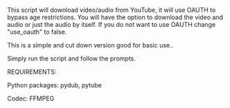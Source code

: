 This script will download video/audio from YouTube, it will use OAUTH to bypass age restrictions. You will have the option to download the video and audio or just the audio by itself. If you do not want to use OAUTH change "use_oauth" to false. 

This is a simple and cut down version good for basic use..

Simply run the script and follow the prompts. 

REQUIREMENTS:

Python packages: pydub, pytube 

Codec: FFMPEG
